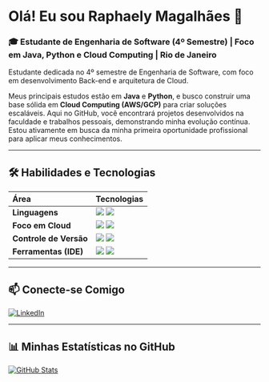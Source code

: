 # Olá! Eu sou Raphaely Magalhães 👋

### 🎓 Estudante de Engenharia de Software (4º Semestre) | Foco em Java, Python e Cloud Computing | Rio de Janeiro

Estudante dedicada no 4º semestre de Engenharia de Software, com foco em desenvolvimento Back-end e arquitetura de Cloud.

Meus principais estudos estão em **Java** e **Python**, e busco construir uma base sólida em **Cloud Computing (AWS/GCP)** para criar soluções escaláveis. Aqui no GitHub, você encontrará projetos desenvolvidos na faculdade e trabalhos pessoais, demonstrando minha evolução contínua. Estou ativamente em busca da minha primeira oportunidade profissional para aplicar meus conhecimentos.

---

## 🛠️ Habilidades e Tecnologias

| Área | Tecnologias |
| :--- | :--- |
| **Linguagens** | <img src="https://img.shields.io/badge/Java-007396?style=for-the-badge&logo=java&logoColor=white"> <img src="https://img.shields.io/badge/Python-3776AB?style=for-the-badge&logo=python&logoColor=white"> |
| **Foco em Cloud** | <img src="https://img.shields.io/badge/AWS-FF9900?style=for-the-badge&logo=amazon-aws&logoColor=white"> <img src="https://img.shields.io/badge/Google%20Cloud-4285F4?style=for-the-badge&logo=google-cloud&logoColor=white"> |
| **Controle de Versão** | <img src="https://img.shields.io/badge/Git-F05032?style=for-the-badge&logo=git&logoColor=white"> <img src="https://img.shields.io/badge/GitHub-100000?style=for-the-badge&logo=github&logoColor=white"> |
| **Ferramentas (IDE)** | <img src="https://img.shields.io/badge/VSCode-007ACC?style=for-the-badge&logo=visualstudiocode&logoColor=white"> <img src="https://img.shields.io/badge/NetBeans-1B6AC6?style=for-the-badge&logo=apache-netbeans-ide&logoColor=white"> |

---

## 📫 Conecte-se Comigo

[![LinkedIn](https://img.shields.io/badge/LinkedIn-0077B5?style=for-the-badge&logo=linkedin&logoColor=white)](https://www.linkedin.com/in/raphaely-magalhaes/)

---

## 📊 Minhas Estatísticas no GitHub

[![GitHub Stats](https://github-readme-stats.vercel.app/api?username=raphaelyme&show_icons=true&theme=buefy&hide_border=true&locale=pt)](https://github.com/anuraghazra/github-readme-stats)
